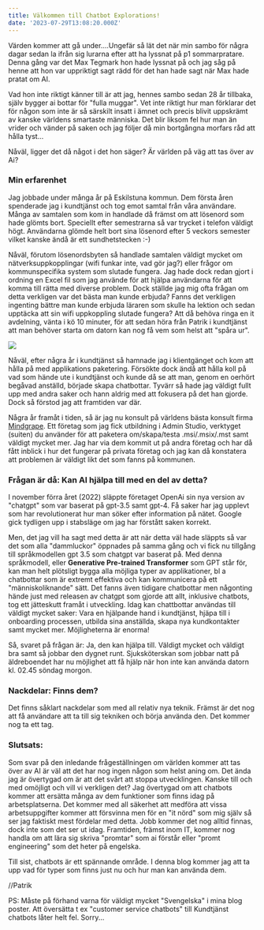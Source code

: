 ```yaml
---
title: Välkommen till Chatbot Explorations!
date: '2023-07-29T13:08:20.000Z'
---
```


Värden kommer att gå under....Ungefär så lät det när min sambo för några dagar sedan la ifrån sig lurarna efter att ha lyssnat på p1 sommarpratare. Denna gång var det Max Tegmark hon hade lyssnat på och jag såg på henne att hon var uppriktigt sagt rädd för det han hade sagt när Max hade pratat om AI.

Vad hon inte riktigt känner till är att jag, hennes sambo sedan 28 år tillbaka, själv bygger ai bottar för "fulla muggar". Vet inte riktigt hur man förklarar det för någon som inte är så särskilt insatt i ämnet och precis blivit uppskrämt av kanske världens smartaste människa. Det blir liksom fel hur man än vrider och vänder på saken och jag följer då min bortgångna morfars råd att hålla tyst...

Nåväl, ligger det då något i det hon säger? Är världen på väg att tas över av Ai? 

### Min erfarenhet

Jag jobbade under många år på Eskilstuna kommun. Dem första åren spenderade jag i kundtjänst och tog emot samtal från våra användare. Många av samtalen som kom in handlade då främst om att lösenord som hade glömts bort. Speciellt efter semestrarna så var trycket i telefon väldigt högt. Användarna glömde helt bort sina lösenord efter 5 veckors semester vilket kanske ändå är ett sundhetstecken :-)

Nåväl, förutom lösenordsbyten så handlade samtalen väldigt mycket om nätverksuppkopplingar (wifi funkar inte, vad gör jag?) eller frågor om kommunspecifika system som slutade fungera. Jag hade dock redan gjort i ordning en Excel fil som jag använde för att hjälpa användarna för att komma till rätta med diverse problem. Dock ställde jag mig ofta frågan om detta verkligen var det bästa man kunde erbjuda? Fanns det verkligen ingenting bättre man kunde erbjuda läraren som skulle ha lektion och sedan upptäcka att sin wifi uppkoppling slutade fungera? Att då behöva ringa en it avdelning, vänta i kö 10 minuter, för att sedan höra från Patrik i kundtjänst att man behöver starta om datorn kan nog få vem som helst att "spåra ur".

![](/images/DreamShaper_v7_A_30_year_old_teacher_woman_sitting_in_from_of_0.jpg)

Nåväl, efter några år i kundtjänst så hamnade jag i klientgänget och kom att hålla på med applikations paketering. Försökte dock ändå att hålla koll på vad som hände ute i kundtjänst och kunde då se att man, genom en oerhört begåvad anställd, började skapa chatbottar. Tyvärr så hade jag väldigt fullt upp med andra saker och hann aldrig med att fokusera på det han gjorde. Dock så förstod jag att framtiden var där.

Några år framåt i tiden, så är jag nu konsult på världens bästa konsult firma [Mindgrape](https://mindgrape.se/ "Mindgrape"). Ett företag som jag fick utbildning i Admin Studio, verktyget (suiten) du använder för att paketera om/skapa/testa .msi/.msix/.mst samt väldigt mycket mer. Jag har via dem kommit ut på andra företag och har då fått inblick i hur det fungerar på privata företag och jag kan då konstatera att problemen är väldigt likt det som fanns på kommunen.

### Frågan är då: Kan AI hjälpa till med en del av detta?

I november förra året (2022) släppte företaget OpenAi sin nya version av "chatgpt" som var baserat på gpt-3.5 samt gpt-4. Få saker har jag upplevt som har revolutionerat hur man söker efter information på nätet. Google gick tydligen upp i stabsläge om jag har förstått saken korrekt.

Men, det jag vill ha sagt med detta är att när detta väl hade släppts så var det som alla "dammluckor" öppnades på samma gång och vi fick nu tillgång till språkmodellen gpt 3.5 som chatgpt var baserat på. Med denna språkmodell, eller **Generative Pre-trained Transformer** som GPT står för, kan man helt plötsligt bygga alla möjliga typer av applikationer, bl a chatbottar som är extremt effektiva och kan kommunicera på ett "människoliknande" sätt. Det fanns även tidigare chatbottar men någonting hände just med releasen av chatgpt som gjorde att allt, inklusive chatbots, tog ett jätteskutt framåt i utveckling. Idag kan chattbottar användas till väldigt mycket saker: Vara en hjälpande hand i kundtjänst, hjäpa till i onboarding processen, utbilda sina anställda, skapa nya kundkontakter samt mycket mer. Möjligheterna är enorma!

Så, svaret på frågan är: Ja, den kan hjälpa till. Väldigt mycket och väldigt bra samt så jobbar den dygnet runt. Sjuksköterskan som jobbar natt på äldreboendet har nu möjlighet att få hjälp när hon inte kan använda datorn kl. 02.45 söndag morgon.

### Nackdelar: Finns dem?

Det finns såklart nackdelar som med all relativ nya teknik. Främst är det nog att få användare att ta till sig tekniken och börja använda den. Det kommer nog ta ett tag.

### **Slutsats**:

Som svar på den inledande frågeställningen om världen kommer att tas över av AI är väl att det har nog ingen någon som helst aning om. Det ända jag är övertygad om är att det svårt att stoppa utvecklingen. Kanske till och med omöjligt och vill vi verkligen det? 
Jag övertygad om att chatbots kommer att ersätta många av dem funktioner som finns idag på arbetsplatserna. Det kommer med all säkerhet att medföra att vissa arbetsuppgifter kommer att försvinna men för en "it nörd" som mig själv så ser jag faktiskt mest fördelar med detta. Jobb kommer det nog alltid finnas, dock inte som det ser ut idag. Framtiden, främst inom IT, kommer nog handla om att lära sig skriva "promtar" som ai förstår eller "promt engineering" som det heter på engelska.

Till sist, chatbots är ett spännande område. I denna blog kommer jag att ta upp vad för typer som finns just nu och hur man kan använda dem.

//Patrik

PS: Måste på förhand varna för väldigt mycket "Svengelska" i mina blog poster. Att översätta t ex "customer service chatbots" till Kundtjänst chatbots låter helt fel. Sorry...

